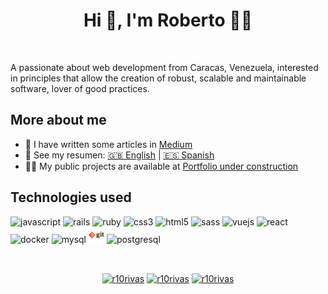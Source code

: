 <h1 align="center">Hi 👋, I'm Roberto 👨‍💻</h1>

</br>

<p>
  A passionate about web development from Caracas, Venezuela, interested in principles that allow the creation of robust, scalable and maintainable software, lover of good practices.
</p>

<!-- <p align="left"> <img src="https://komarev.com/ghpvc/?username=r10rivas" alt="r10rivas" /> </p> -->



<h2>More about me</h2>

- 📝 I have written some articles in [Medium](https://medium.com/@r10rivas)
- 👀 See my resumen:
[:uk: English](https://drive.google.com/file/d/1A6Z5PoNPsOsQ-GxOEkt_VL0nnpEZFIpX/view?usp=sharing) | [:es: Spanish](https://drive.google.com/file/d/11_5lsH6ie0APeU1Qv7M03Bzc1gtvzyio/view?usp=sharing)
- 👨‍💻 My public projects are available at [Portfolio under construction](https://roberto.rivas.surge.sh/)


<h2>Technologies used</h2>
<p align="left">
  <img src="https://konpa.github.io/devicon/devicon.git/icons/javascript/javascript-original.svg" alt="javascript" width="25" height="25"/>
  <img src="https://konpa.github.io/devicon/devicon.git/icons/rails/rails-original-wordmark.svg" alt="rails" width="25" height="25"/>
  <img src="https://konpa.github.io/devicon/devicon.git/icons/ruby/ruby-original-wordmark.svg" alt="ruby" width="25" height="25"/>

  <img src="https://konpa.github.io/devicon/devicon.git/icons/css3/css3-original-wordmark.svg" alt="css3" width="25" height="25"/>
  <img src="https://konpa.github.io/devicon/devicon.git/icons/html5/html5-original-wordmark.svg" alt="html5" width="25" height="25"/>
  <img src="https://konpa.github.io/devicon/devicon.git/icons/sass/sass-original.svg" alt="sass" width="25" height="25"/>
  
  <img src="https://konpa.github.io/devicon/devicon.git/icons/vuejs/vuejs-original-wordmark.svg" alt="vuejs" width="25" height="25"/>
  <img src="https://konpa.github.io/devicon/devicon.git/icons/react/react-original-wordmark.svg" alt="react" width="25" height="25"/>
  
  <img src="https://konpa.github.io/devicon/devicon.git/icons/docker/docker-original-wordmark.svg" alt="docker" width="25" height="25"/>
  <img src="https://konpa.github.io/devicon/devicon.git/icons/mysql/mysql-original-wordmark.svg" alt="mysql" width="25" height="25"/>
  
  <img height="25" src="https://raw.githubusercontent.com/github/explore/80688e429a7d4ef2fca1e82350fe8e3517d3494d/topics/git/git.png">
  
  <img src="https://konpa.github.io/devicon/devicon.git/icons/postgresql/postgresql-original-wordmark.svg" alt="postgresql" width="25" height="25"/>
</p>

</br>

<p align="center">
  <a href="https://twitter.com/r10rivas" target="blank"><img align="center" src="https://cdn.jsdelivr.net/npm/simple-icons@3.0.1/icons/twitter.svg" alt="r10rivas" height="20" width="20" /></a>
  <a href="https://linkedin.com/in/r10rivas" target="blank"><img align="center" src="https://cdn.jsdelivr.net/npm/simple-icons@3.0.1/icons/linkedin.svg" alt="r10rivas" height="20" width="20" /></a>
  <a href="https://instagram.com/r10rivas" target="blank"><img align="center" src="https://cdn.jsdelivr.net/npm/simple-icons@3.0.1/icons/instagram.svg" alt="r10rivas" height="20" width="20" /></a>
</p>


<!--
**r10rivas/r10rivas** is a ✨ _special_ ✨ repository because its `README.md` (this file) appears on your GitHub profile.

Here are some ideas to get you started:

- 🔭 I’m currently working on ...
- 🌱 I’m currently learning ...
- 👯 I’m looking to collaborate on ...
- 🤔 I’m looking for help with ...
- 💬 Ask me about ...
- 📫 How to reach me: ...
- 😄 Pronouns: ...
- ⚡ Fun fact: ...
-->
